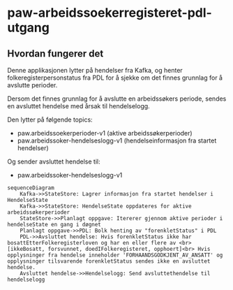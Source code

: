 # paw-arbeidssoekerregisteret-pdl-utgang

## Hvordan fungerer det

Denne applikasjonen lytter på hendelser fra Kafka, og henter folkeregisterpersonstatus fra PDL for å sjekke om det finnes grunnlag for å avslutte perioder. 

Dersom det finnes grunnlag for å avslutte en arbeidssøkers periode, sendes en avsluttet hendelse med årsak til hendelselogg.

Den lytter på følgende topics:
- paw.arbeidssoekerperioder-v1 (aktive arbeidssøkerperioder)
- paw.arbeidssoker-hendelseslogg-v1 (hendelseinformasjon fra startet hendelser)

Og sender avsluttet hendelse til:
- paw.arbeidssoker-hendelseslogg-v1

```mermaid
sequenceDiagram
    Kafka->>StateStore: Lagrer informasjon fra startet hendelser i HendelseState
    Kafka->>StateStore: HendelseState oppdateres for aktive arbeidssøkerperioder
    StateStore->>Planlagt oppgave: Itererer gjennom aktive perioder i hendelseState en gang i døgnet
    Planlagt oppgave->>PDL: Bolk henting av "forenkletStatus" i PDL 
    PDL->>Avsluttet hendelse: Hvis forenkletStatus ikke har bosattEtterFolkeregisterloven og har en eller flere av <br>[ikkeBosatt, forsvunnet, doedIFolkeregisteret, opphoert]<br> Hvis opplysninger fra hendelse inneholder 'FORHAANDSGODKJENT_AV_ANSATT' og opplysninger tilsvarende forenkletStatus sendes ikke en avsluttet hendelse.
    Avsluttet hendelse->>Hendelselogg: Send avsluttethendelse til hendelselogg
```
